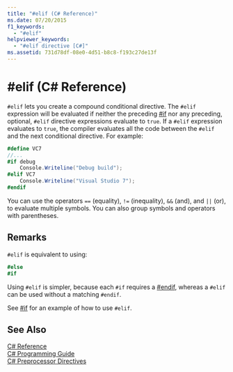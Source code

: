 ```yaml
---
title: "#elif (C# Reference)"
ms.date: 07/20/2015
f1_keywords: 
  - "#elif"
helpviewer_keywords: 
  - "#elif directive [C#]"
ms.assetid: 731d78df-08e0-4d51-b8c8-f193c27de13f
---
```

# #elif (C# Reference)
`#elif` lets you create a compound conditional directive. The `#elif` expression will be evaluated if neither the preceding [#if](../../../csharp/language-reference/preprocessor-directives/preprocessor-if.md) nor any preceding, optional, `#elif` directive expressions evaluate to `true`. If a `#elif` expression evaluates to `true`, the compiler evaluates all the code between the `#elif` and the next conditional directive. For example:  
  
```csharp
#define VC7  
//...  
#if debug  
    Console.Writeline("Debug build");  
#elif VC7  
    Console.Writeline("Visual Studio 7");  
#endif  
```  
  
 You can use the operators `==` (equality), `!=` (inequality), `&&` (and), and `||` (or), to evaluate multiple symbols. You can also group symbols and operators with parentheses.  
  
## Remarks  
 `#elif` is equivalent to using:  
  
```csharp
#else  
#if  
```  
  
 Using `#elif` is simpler, because each `#if` requires a [#endif](../../../csharp/language-reference/preprocessor-directives/preprocessor-endif.md), whereas a `#elif` can be used without a matching `#endif`.  
  
 See [#if](../../../csharp/language-reference/preprocessor-directives/preprocessor-if.md) for an example of how to use `#elif`.  
  
## See Also  
 [C# Reference](../../../csharp/language-reference/index.md)  
 [C# Programming Guide](../../../csharp/programming-guide/index.md)  
 [C# Preprocessor Directives](../../../csharp/language-reference/preprocessor-directives/index.md)
